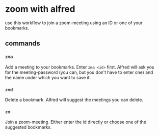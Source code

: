 # zoom with alfred

use this workflow to join a zoom-meeting using an ID or one of your bookmarks.

## commands
### `zma`
Add a meeting to your bookmarks. Enter `zma <id>` first. Alfred will ask you for the meeting-password (you can, but you don't have to enter one) and the name under which you want to save it.

### `zmd`
Delete a bookmark. Alfred will suggest the meetings you can delete.

### `zm`
Join a zoom-meeting. Either enter the id directly or choose one of the suggested bookmarks.